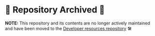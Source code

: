 
# 🚧 Repository Archived 🚧

**NOTE:** This repository and its contents are no longer actively maintained and have been moved to the [Developer resources repository](https://github.com/teradata/developer-resources) 🛠️

